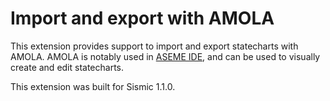 # Import and export with AMOLA

This extension provides support to import and export statecharts with AMOLA. 
AMOLA is notably used in [ASEME IDE](http://aseme.tuc.gr/), and can be 
used to visually create and edit statecharts. 

This extension was built for Sismic 1.1.0.
